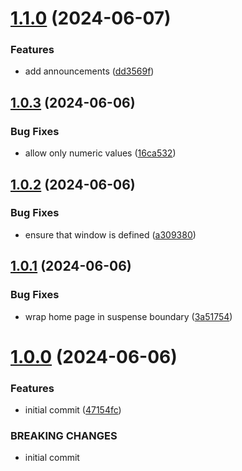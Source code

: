 # [1.1.0](https://github.com/MuchaSsak/ludwig-citadelle/compare/v1.0.3...v1.1.0) (2024-06-07)


### Features

* add announcements ([dd3569f](https://github.com/MuchaSsak/ludwig-citadelle/commit/dd3569f87c40328d50fc23a7c98af11242830ccf))



## [1.0.3](https://github.com/MuchaSsak/ludwig-citadelle/compare/v1.0.2...v1.0.3) (2024-06-06)


### Bug Fixes

* allow only numeric values ([16ca532](https://github.com/MuchaSsak/ludwig-citadelle/commit/16ca5320eaac93e634dd7c90b718e15dd3a354e1))



## [1.0.2](https://github.com/MuchaSsak/ludwig-citadelle/compare/v1.0.1...v1.0.2) (2024-06-06)


### Bug Fixes

* ensure that window is defined ([a309380](https://github.com/MuchaSsak/ludwig-citadelle/commit/a3093808e1071dd2ba92e927c178bc9f4e6c59fd))



## [1.0.1](https://github.com/MuchaSsak/ludwig-citadelle/compare/v1.0.0...v1.0.1) (2024-06-06)


### Bug Fixes

* wrap home page in suspense boundary ([3a51754](https://github.com/MuchaSsak/ludwig-citadelle/commit/3a51754084c3d60ae21e09c790832451b1066ffe))



# [1.0.0](https://github.com/MuchaSsak/ludwig-citadelle/compare/47154fcfc85b1feff6c0a32bad55746f20e8a98a...v1.0.0) (2024-06-06)


### Features

* initial commit ([47154fc](https://github.com/MuchaSsak/ludwig-citadelle/commit/47154fcfc85b1feff6c0a32bad55746f20e8a98a))


### BREAKING CHANGES

* initial commit



